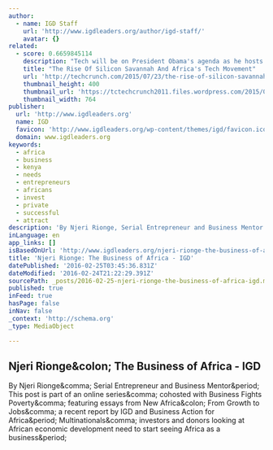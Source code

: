 ```yaml
---
author:
  - name: IGD Staff
    url: 'http://www.igdleaders.org/author/igd-staff/'
    avatar: {}
related:
  - score: 0.6659845114
    description: "Tech will be on President Obama's agenda as he hosts the Global Entrepreneurship Summit in Kenya, taking along internet pioneer Steve Case and Airbnb CEO Brian Chesky. Nascent as it may be, Sub-Saharan Africa (SSA) does have a promising tech sector - a growing patchwork of entrepreneurs, startups, and innovation centers coalescing country to country."
    title: "The Rise Of Silicon Savannah And Africa's Tech Movement"
    url: 'http://techcrunch.com/2015/07/23/the-rise-of-silicon-savannah-and-africas-tech-movement/'
    thumbnail_height: 400
    thumbnail_url: 'https://tctechcrunch2011.files.wordpress.com/2015/06/africa.jpg?w=764&h=400&crop=1'
    thumbnail_width: 764
publisher:
  url: 'http://www.igdleaders.org'
  name: IGD
  favicon: 'http://www.igdleaders.org/wp-content/themes/igd/favicon.ico'
  domain: www.igdleaders.org
keywords:
  - africa
  - business
  - kenya
  - needs
  - entrepreneurs
  - africans
  - invest
  - private
  - successful
  - attract
description: 'By Njeri Rionge, Serial Entrepreneur and Business Mentor. This post is part of an online series, cohosted with Business Fights Poverty, featuring essays from New Africa: From Growth to Jobs, a recent report by IGD and Business Action for Africa. Multinationals, investors and donors looking at African economic development need to start seeing Africa as a business.'
inLanguage: en
app_links: []
isBasedOnUrl: 'http://www.igdleaders.org/njeri-rionge-the-business-of-africa/'
title: 'Njeri Rionge: The Business of Africa - IGD'
datePublished: '2016-02-25T03:45:36.831Z'
dateModified: '2016-02-24T21:22:29.391Z'
sourcePath: _posts/2016-02-25-njeri-rionge-the-business-of-africa-igd.md
published: true
inFeed: true
hasPage: false
inNav: false
_context: 'http://schema.org'
_type: MediaObject

---
```

<article style=""><h1>Njeri Rionge&amp;colon; The Business of Africa - IGD</h1><p>By Njeri Rionge&amp;comma; Serial Entrepreneur and Business Mentor&amp;period; This post is part of an online series&amp;comma; cohosted with Business Fights Poverty&amp;comma; featuring essays from New Africa&amp;colon; From Growth to Jobs&amp;comma; a recent report by IGD and Business Action for Africa&amp;period; Multinationals&amp;comma; investors and donors looking at African economic development need to start seeing Africa as a business&amp;period;</p></article>